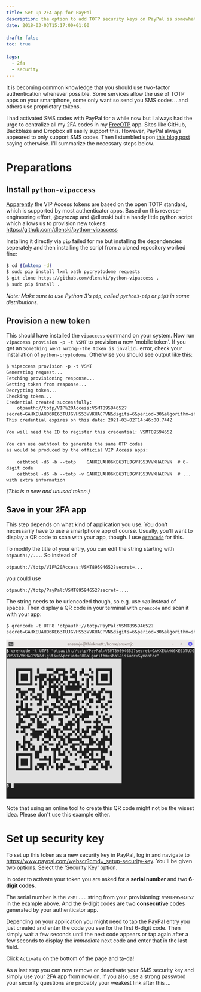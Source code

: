 ```yaml
---
title: Set up 2FA app for PayPal
description: the option to add TOTP security keys on PayPal is somewhat hidden, it uses Verisign Identity Protection provisioning
date: 2018-03-03T15:17:00+01:00

draft: false
toc: true

tags:
  - 2fa
  - security
---
```


It is becoming common knowledge that you should use two-factor authentication
whenever possible. Some services allow the use of TOTP apps on your smartphone,
some only want so send you SMS codes .. and others use proprietary tokens.

<!--more-->

I had activated SMS codes with PayPal for a while now but I always had the urge
to centralize all my 2FA codes in my [FreeOTP] app. Sites like GitHub, Backblaze
and Dropbox all easily support this. However, PayPal always appeared to only support
SMS codes. Then I stumbled upon [this blog post] saying otherwise. I'll summarize
the necessary steps below.

[FreeOTP]: https://freeotp.github.io/
[this blog post]: https://medium.com/@dubistkomisch/set-up-2fa-two-factor-authentication-for-paypal-with-google-authenticator-or-other-totp-client-60fee63bfa4f

# Preparations

## Install `python-vipaccess`

[Apparently] the VIP Access tokens are based on the open TOTP standard, which is supported
by most authenticator apps. Based on this reverse-engineering effort, @cyrozap and @dlenski
built a handy little python script which allows us to provision new tokens:
https://github.com/dlenski/python-vipaccess

[Apparently]: https://www.cyrozap.com/2014/09/29/reversing-the-symantec-vip-access-provisioning-protocol

Installing it directly via `pip` failed for me but installing the dependencies
seperately and then installing the script from a cloned repository worked fine:

```sh
$ cd $(mktemp -d)
$ sudo pip install lxml oath pycryptodome requests
$ git clone https://github.com/dlenski/python-vipaccess .
$ sudo pip install .
```

_Note: Make sure to use Python 3's `pip`, called `python3-pip` or `pip3` in some distributions._

## Provision a new token

This should have installed the `vipaccess` command on your system. Now run
`vipaccess provision -p -t VSMT` to provision a new 'mobile token'. If you get an
`Something went wrong--the token is invalid.` error, check your installation of `python-cryptodome`.
Otherwise you should see output like this:

```
$ vipaccess provision -p -t VSMT
Generating request...
Fetching provisioning response...
Getting token from response...
Decrypting token...
Checking token...
Credential created successfully:
	otpauth://totp/VIP%20Access:VSMT89594652?secret=GAHXEUAHO6KE63TUJGVHS53VVKHACPVN&digits=6&period=30&algorithm=sha1&issuer=Symantec
This credential expires on this date: 2021-03-02T14:46:00.744Z

You will need the ID to register this credential: VSMT89594652

You can use oathtool to generate the same OTP codes
as would be produced by the official VIP Access apps:

    oathtool -d6 -b --totp    GAHXEUAHO6KE63TUJGVHS53VVKHACPVN  # 6-digit code
    oathtool -d6 -b --totp -v GAHXEUAHO6KE63TUJGVHS53VVKHACPVN  # ... with extra information
```

_(This is a new and unused token.)_

## Save in your 2FA app

This step depends on what kind of application you use. You don't necessarily have to
use a smartphone app of course. Usually, you'll want to display a QR code to scan with
your app, though. I use [`qrencode`] for this.

[`qrencode`]: https://wiki.ubuntuusers.de/qrencode/

To modify the title of your entry, you can edit the string starting with `otpauth://...`. So
instead of

`otpauth://totp/VIP%20Access:VSMT89594652?secret=...`

you could use

`otpauth://totp/PayPal:VSMT89594652?secret=...`.

The string needs to be urlencoded though, so e.g. use `%20` instead of spaces. Then
display a QR code in your terminal with `qrencode` and scan it with your app:

```
$ qrencode -t UTF8 'otpauth://totp/PayPal:VSMT89594652?secret=GAHXEUAHO6KE63TUJGVHS53VVKHACPVN&digits=6&period=30&algorithm=sha1&issuer=Symantec'
```

![](0.png "qrencode output of the command above")

Note that using an online tool to create this QR code might not be the wisest idea. Please don't
use this example either.

# Set up security key

To set up this token as a new security key in PayPal, log in and navigate to
https://www.paypal.com/webscr?cmd=_setup-security-key. You'll be given two options.
Select the 'Security Key' option.

In order to activate your token you are asked for a __serial number__ and two __6-digit codes__.

The serial number is the `VSMT...` string from your provisioning: `VSMT89594652` in the example
above. And the 6-digit codes are two __consecutive__ codes generated by your authenticator app.

Depending on your application you might need to tap the PayPal entry you just created and enter
the code you see for the first 6-digit code. Then simply wait a few seconds until the next code appears
or tap again after a few seconds to display the _immediate_ next code and enter that in the last field.

Click `Activate` on the bottom of the page and ta-da!

As a last step you can now remove or deactivate your SMS security key and simply use your 2FA app
from now on. If you also use a strong password your security questions are probably your weakest
link after this ...
